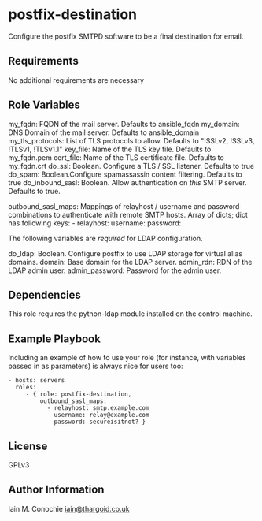 postfix-destination
=========

Configure the postfix SMTPD software to be a final destination for email.

Requirements
------------

No additional requirements are necessary

Role Variables
--------------

my_fqdn:          FQDN of the mail server. Defaults to ansible_fqdn
my_domain:        DNS Domain of the mail server. Defaults to ansible_domain
my_tls_protocols: List of TLS protocols to allow. Defaults to "!SSLv2, !SSLv3, !TLSv1, !TLSv1.1"
key_file:         Name of the TLS key file. Defaults to my_fqdn.pem
cert_file:        Name of the TLS certificate file. Defaults to my_fqdn.crt
do_ssl:           Boolean. Configure a TLS / SSL listener. Defaults to true
do_spam:          Boolean.Configure spamassassin content filtering. Defaults to true
do_inbound_sasl:  Boolean. Allow authentication on _this_ SMTP server. Defaults to true.

outbound_sasl_maps: Mappings of relayhost / username and password combinations
        to authenticate with remote SMTP hosts. Array of dicts; dict has following keys:
        - relayhost:
          username:
          password:

The following variables are *required* for LDAP configuration.

do_ldap:          Boolean. Configure postfix to use LDAP storage for virtual alias domains.
domain:           Base domain for the LDAP server.
admin_rdn:        RDN of the LDAP admin user.
admin_password:   Password for the admin user.


Dependencies
------------

This role requires the python-ldap module installed on the control machine.

Example Playbook
----------------

Including an example of how to use your role (for instance, with variables passed in as parameters) is always nice for users too:

    - hosts: servers
      roles:
         - { role: postfix-destination,
             outbound_sasl_maps:
               - relayhost: smtp.example.com
                 username: relay@example.com
                 password: secureisitnot? }

License
-------

GPLv3

Author Information
------------------

Iain M. Conochie <iain@thargoid.co.uk>
